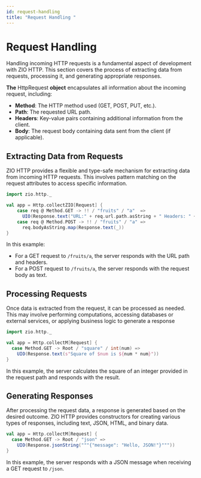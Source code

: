```yaml
---
id: request-handling
title: "Request Handling "
---
```


# Request Handling

Handling incoming HTTP requests is a fundamental aspect of development with ZIO HTTP. This section covers the process of extracting data from requests, processing it, and generating appropriate responses.

**The** HttpRequest **object** encapsulates all information about the incoming request, including:

- **Method**: The HTTP method used (GET, POST, PUT, etc.).
- **Path**: The requested URL path.
- **Headers**: Key-value pairs containing additional information from the client.
- **Body**: The request body containing data sent from the client (if applicable).

## Extracting Data from Requests

ZIO HTTP provides a flexible and type-safe mechanism for extracting data from incoming HTTP requests. This involves pattern matching on the request attributes to access specific information.

```scala
import zio.http._

val app = Http.collectZIO[Request] {
    case req @ Method.GET -> !! / "fruits" / "a"  =>
      UIO(Response.text("URL:" + req.url.path.asString + " Headers: " + req.getHeaders))
    case req @ Method.POST -> !! / "fruits" / "a" =>
      req.bodyAsString.map(Response.text(_))
}
```

In this example:

- For a GET request to `/fruits/a`, the server responds with the URL path and headers.
- For a POST request to `/fruits/a`, the server responds with the request body as text.

## Processing Requests

Once data is extracted from the request, it can be processed as needed. This may involve performing computations, accessing databases or external services, or applying business logic to generate a response

```scala
import zio.http._

val app = Http.collectM[Request] {
  case Method.GET -> Root / "square" / int(num) =>
    UIO(Response.text(s"Square of $num is ${num * num}"))
}
```
In this example, the server calculates the square of an integer provided in the request path and responds with the result.

## Generating Responses

After processing the request data, a response is generated based on the desired outcome. ZIO HTTP provides constructors for creating various types of responses, including text, JSON, HTML, and binary data.

```scala
val app = Http.collectM[Request] {
  case Method.GET -> Root / "json" =>
    UIO(Response.jsonString("""{"message": "Hello, JSON!"}"""))
}
```
In this example, the server responds with a JSON message when receiving a GET request to `/json`.